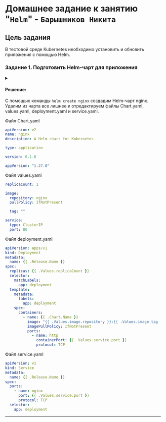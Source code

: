 # Домашнее задание к занятию "`Helm`" - `Барышников Никита`


## Цель задания

В тестовой среде Kubernetes необходимо установить и обновить приложения с помощью Helm.

### Задание 1. Подготовить Helm-чарт для приложения
<details>
	<summary></summary>
      <br>

1. Необходимо упаковать приложение в чарт для деплоя в разные окружения. 
2. Каждый компонент приложения деплоится отдельным deployment’ом или statefulset’ом.
3. В переменных чарта измените образ приложения для изменения версии.

</details>

#### Решение:

С помощью команды `helm create nginx` создадим Helm-чарт nginx.  
Удалим из чарта все лишнее и отредактируем файлы Chart.yaml, values.yaml, deployment.yaml и service.yaml.

Файл Chart.yaml
```yaml
apiVersion: v2
name: nginx
description: A Helm chart for Kubernetes

type: application

version: 0.1.0

appVersion: "1.27.0"
```

Файл values.yaml
```yaml
replicaCount: 1

image:
  repository: nginx
  pullPolicy: IfNotPresent

  tag: ""

service:
  type: ClusterIP
  port: 80
```

Файл deployment.yaml
```yaml
apiVersion: apps/v1
kind: Deployment
metadata:
  name: {{ .Release.Name }}
spec:
  replicas: {{ .Values.replicaCount }}
  selector:
    matchLabels:
      app: deployment
  template:
    metadata:
      labels:
        app: deployment
    spec:
      containers:
        - name: {{ .Chart.Name }}
          image: "{{ .Values.image.repository }}:{{ .Values.image.tag | default .Chart.AppVersion }}"
          imagePullPolicy: IfNotPresent
          ports:
            - name: http
              containerPort: {{ .Values.service.port }}
              protocol: TCP
```

Файл service.yaml
```yaml
apiVersion: v1
kind: Service
metadata:
  name: {{ .Release.Name }}
spec:
  ports:
    - name: nginx
      port: {{ .Values.service.port }}
      protocol: TCP
  selector:
    app: deployment
```

---